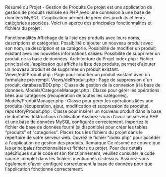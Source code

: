 Résumé du Projet - Gestion de Produits
Ce projet est une application de gestion de produits réalisée en PHP avec une connexion à une base de données MySQL. L'application permet de gérer des produits et leurs catégories associées. Voici un aperçu des principales fonctionnalités et fichiers du projet :

Fonctionnalités
Affichage de la liste des produits avec leurs noms, descriptions et catégories.
Possibilité d'ajouter un nouveau produit avec son nom, sa description et sa catégorie.
Possibilité de modifier un produit existant avec les nouvelles informations saisies.
Possibilité de supprimer un produit de la base de données.
Architecture du Projet
index.php : Fichier principal de l'application qui affiche la liste des produits, permet d'ajouter un nouveau produit et de supprimer un produit existant.
Views/editProduit.php : Page pour modifier un produit existant avec un formulaire pré-rempli.
Views/delProduit.php : Page de suppression d'un produit.
database/BDD.php : Classe de gestion de la connexion à la base de données.
Models/CategorieManager.php : Classe pour gérer les opérations liées aux catégories (récupération de toutes les catégories).
Models/ProduitManager.php : Classe pour gérer les opérations liées aux produits (récupération, ajout, modification et suppression de produits).
repositoryProduit.php : Classe pour insérer un nouveau produit dans la base de données.
Instructions d'utilisation
Assurez-vous d'avoir un serveur PHP et une base de données MySQL configurée correctement.
Importez le fichier de base de données fourni (si disponible) pour créer les tables "produits" et "categories".
Placez tous les fichiers du projet dans le répertoire de votre serveur web.
Ouvrez le fichier "index.php" pour accéder à l'application de gestion des produits.
Remarque
Ce résumé ne couvre que les principales fonctionnalités et fichiers du projet. Pour des détails spécifiques sur le code et son fonctionnement, veuillez consulter le code source complet dans les fichiers mentionnés ci-dessus. Assurez-vous également d'avoir configuré correctement la base de données pour que l'application fonctionne correctement.